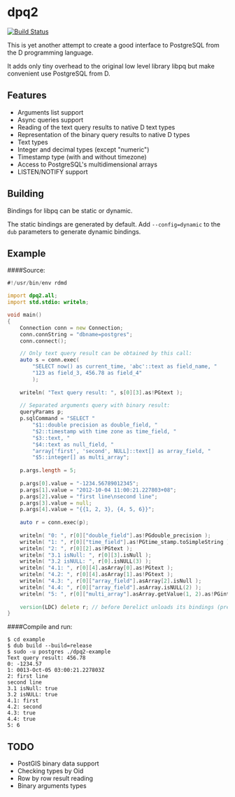 dpq2
====
[![Build Status](https://travis-ci.org/denizzzka/dpq2.svg?branch=master)](https://travis-ci.org/denizzzka/dpq2)

This is yet another attempt to create a good interface to PostgreSQL from the 
D programming language.

It adds only tiny overhead to the original low level library libpq but
make convenient use PostgreSQL from D.


Features
--------

* Arguments list support
* Async queries support
* Reading of the text query results to native D text types
* Representation of the binary query results to native D types
 * Text types
 * Integer and decimal types (except "numeric")
 * Timestamp type (with and without timezone)
* Access to PostgreSQL's multidimensional arrays
* LISTEN/NOTIFY support

Building
--------

Bindings for libpq can be static or dynamic.

The static bindings are generated by default. Add `--config=dynamic`
to the `dub` parameters to generate dynamic bindings.

Example
-------
####Source:
```D
#!/usr/bin/env rdmd

import dpq2.all;
import std.stdio: writeln;

void main()
{
    Connection conn = new Connection;
    conn.connString = "dbname=postgres";
    conn.connect();

    // Only text query result can be obtained by this call:
    auto s = conn.exec(
        "SELECT now() as current_time, 'abc'::text as field_name, "
        "123 as field_3, 456.78 as field_4"
        );
    
    writeln( "Text query result: ", s[0][3].as!PGtext );
    
    // Separated arguments query with binary result:
    queryParams p;
    p.sqlCommand = "SELECT "
        "$1::double precision as double_field, "
        "$2::timestamp with time zone as time_field, "
        "$3::text, "
        "$4::text as null_field, "
        "array['first', 'second', NULL]::text[] as array_field, "
        "$5::integer[] as multi_array";
    
    p.args.length = 5;
    
    p.args[0].value = "-1234.56789012345";
    p.args[1].value = "2012-10-04 11:00:21.227803+08";
    p.args[2].value = "first line\nsecond line";
    p.args[3].value = null;
    p.args[4].value = "{{1, 2, 3}, {4, 5, 6}}";
    
    auto r = conn.exec(p);
    
    writeln( "0: ", r[0]["double_field"].as!PGdouble_precision );
    writeln( "1: ", r[0]["time_field"].as!PGtime_stamp.toSimpleString );
    writeln( "2: ", r[0][2].as!PGtext );
    writeln( "3.1 isNull: ", r[0][3].isNull );
    writeln( "3.2 isNULL: ", r[0].isNULL(3) );
    writeln( "4.1: ", r[0][4].asArray[0].as!PGtext );
    writeln( "4.2: ", r[0][4].asArray[1].as!PGtext );
    writeln( "4.3: ", r[0]["array_field"].asArray[2].isNull );
    writeln( "4.4: ", r[0]["array_field"].asArray.isNULL(2) );
    writeln( "5: ", r[0]["multi_array"].asArray.getValue(1, 2).as!PGinteger );
    
    version(LDC) delete r; // before Derelict unloads its bindings (prevents SIGSEGV)
}
```
####Compile and run:
```
$ cd example
$ dub build --build=release
$ sudo -u postgres ./dpq2-example
Text query result: 456.78
0: -1234.57
1: 0013-Oct-05 03:00:21.227803Z
2: first line
second line
3.1 isNull: true
3.2 isNULL: true
4.1: first
4.2: second
4.3: true
4.4: true
5: 6
```

TODO
----

* PostGIS binary data support
* Checking types by Oid
* Row by row result reading
* Binary arguments types
